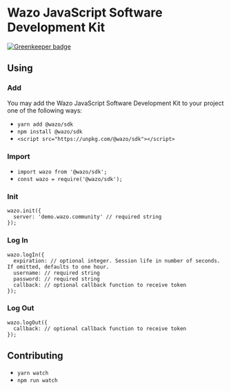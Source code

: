 # Wazo JavaScript Software Development Kit

[![Greenkeeper badge](https://badges.greenkeeper.io/wazo-pbx/wazo-js-sdk.svg)](https://greenkeeper.io/)

## Using

### Add
You may add the Wazo JavaScript Software Development Kit to your project one of the following ways:

* `yarn add @wazo/sdk`
* `npm install @wazo/sdk`
* `<script src="https://unpkg.com/@wazo/sdk"></script>`

### Import
* `import wazo from '@wazo/sdk';`
* `const wazo = require('@wazo/sdk');`

### Init
```
wazo.init({
  server: 'demo.wazo.community' // required string
});
```

### Log In
```
wazo.logIn({
  expiration: // optional integer. Session life in number of seconds. If omitted, defaults to one hour.
  username: // required string
  password: // required string
  callback: // optional callback function to receive token
});
```

### Log Out
```
wazo.logOut({
  callback: // optional callback function to receive token
});
```

## Contributing
* `yarn watch`
* `npm run watch`
